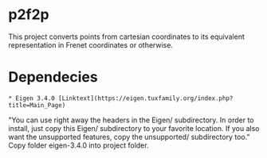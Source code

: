 # p2f2p
This project converts points from cartesian coordinates to its equivalent representation in Frenet coordinates or otherwise.

# Dependecies
    * Eigen 3.4.0 [Linktext](https://eigen.tuxfamily.org/index.php?title=Main_Page)

"You can use right away the headers in the Eigen/ subdirectory. In order
to install, just copy this Eigen/ subdirectory to your favorite location.
If you also want the unsupported features, copy the unsupported/
subdirectory too."
Copy folder eigen-3.4.0 into project folder. 